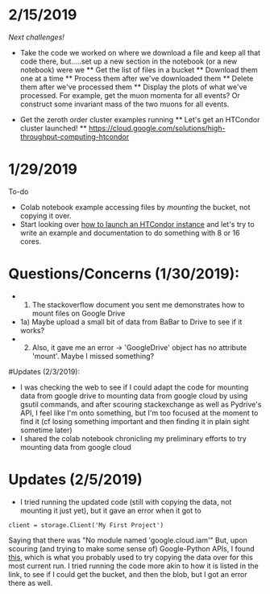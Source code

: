 # 2/15/2019

*Next challenges!*

* Take the code we worked on where we download a file and keep all that code there, but.....set up a new section
in the notebook (or a new notebook) were we 
** Get the list of files in a bucket
** Download them one at a time
** Process them after we've downloaded them
** Delete them after we've processed them
** Display the plots of what we've processed. For example, get the muon momenta for all events? Or construct
some invariant mass of the two muons for all events. 

* Get the zeroth order cluster examples running
** Let's get an HTCondor cluster launched! 
** https://cloud.google.com/solutions/high-throughput-computing-htcondor

  


# 1/29/2019

To-do
* Colab notebook example accessing files by *mounting* the bucket, not copying it over. 
* Start looking over [how to launch an HTCondor instance](https://cloud.google.com/solutions/high-throughput-computing-htcondor) and let's try to write an example and documentation to do something with 8 or 16 cores. 

# Questions/Concerns (1/30/2019):
* 1) The stackoverflow document you sent me demonstrates how to mount files on Google Drive
* 1a) Maybe upload a small bit of data from BaBar to Drive to see if it works?
* 2) Also, it gave me an error -> 'GoogleDrive' object has no attribute 'mount'. Maybe I missed something?

#Updates (2/3/2019):
* I was checking the web to see if I could adapt the code for mounting data from google drive to mounting data from google cloud by using gsutil commands, and after scouring stackexchange as well as Pydrive's API, I feel like I'm onto something, but I'm too focused at the moment to find it (cf losing something important and then finding it in plain sight sometime later)
* I shared the colab notebook chronicling my preliminary efforts to try mounting data from google cloud



# Updates (2/5/2019)
* I tried running the updated code (still with copying the data, not mounting it just yet), but it gave an error when it got to
```
client = storage.Client('My First Project')
```
Saying that there was "No module named 'google.cloud.iam'"
But, upon scouring (and trying to make some sense of) Google-Python APIs, I found [this](https://pypi.org/project/google-cloud-storage/), which is what you probably used to try copying the data over for this most current run. I tried running the code more akin to how it is listed in the link, to see if I could get the bucket, and then the blob, but I got an error there as well.
